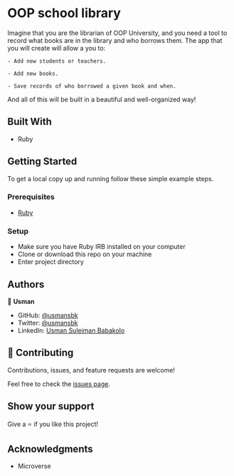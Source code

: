 # OOP school library

Imagine that you are the librarian of OOP University, and you need a tool to record what books are in the library and who borrows them. The app that you will create will allow a you to:

    - Add new students or teachers.

    - Add new books.

    - Save records of who borrowed a given book and when.

And all of this will be built in a beautiful and well-organized way!

## Built With

- Ruby

## Getting Started

To get a local copy up and running follow these simple example steps.

### Prerequisites

- [Ruby](https://www.ruby-lang.org/en/)

### Setup

- Make sure you have Ruby IRB installed on your computer
- Clone or download this repo on your machine
- Enter project directory

## Authors

👤 **Usman**

- GitHub: [@usmansbk](https://github.com/usmansbk)
- Twitter: [@usmansbk](https://twitter.com/usmansbk)
- LinkedIn: [Usman Suleiman Babakolo](https://linkedin.com/in/usmansbk)

## 🤝 Contributing

Contributions, issues, and feature requests are welcome!

Feel free to check the [issues page](../../issues/).

## Show your support

Give a ⭐️ if you like this project!

## Acknowledgments

- Microverse
